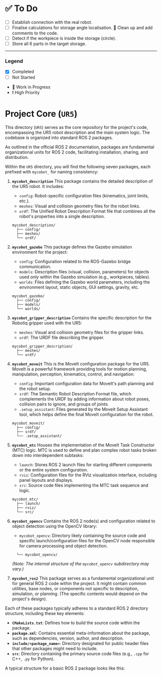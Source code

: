 # ✅ To Do
- [ ] Establish connection with the real robot.
- [ ] Finalise calculations for storage angle localisation.
  🚧  Clean up and add comments to the code.
- [ ] Detect if the workpiece is inside the storage (circle).
- [ ] Store all 6 parts in the target storage.
---
### Legend
-  [x] Completed
-  [ ] Not Started
- 🚧 Work in Progress
- ❗ High Priority

# Project Core (`UR5`)

This directory (`UR5`) serves as the core repository for the project's code, encompassing the UR5 robot description and the main system logic. The codebase is organized into standard ROS 2 packages.

As outlined in the official ROS 2 documentation, packages are fundamental organizational units for ROS 2 code, facilitating installation, sharing, and distribution.

Within the `UR5` directory, you will find the following seven packages, each prefixed with `mycobot_` for naming consistency:

1.  **`mycobot_description`**
    This package contains the detailed description of the UR5 robot. It includes:
    *   `config`: Robot-specific configuration files (kinematics, joint limits, etc.).
    *   `meshes`: Visual and collision geometry files for the robot links.
    *   `urdf`: The Unified Robot Description Format file that combines all the robot's properties into a single description.

    ```
    mycobot_description/
      ├── config/
      ├── meshes/
      └── urdf/
    ```

2.  **`mycobot_gazebo`**
    This package defines the Gazebo simulation environment for the project:
    *   `config`: Configuration related to the ROS-Gazebo bridge communication.
    *   `models`: Description files (visual, collision, parameters) for objects used *only* within the Gazebo simulation (e.g., workpieces, tables).
    *   `worlds`: Files defining the Gazebo world parameters, including the environment layout, static objects, GUI settings, gravity, etc.

    ```
    mycobot_gazebo/
      ├── config/
      ├── models/
      └── worlds/
    ```

3.  **`mycobot_gripper_description`**
    Contains the specific description for the Robotiq gripper used with the UR5:
    *   `meshes`: Visual and collision geometry files for the gripper links.
    *   `urdf`: The URDF file describing the gripper.

    ```
    mycobot_gripper_description/
      ├── meshes/
      └── urdf/
    ```

4.  **`mycobot_moveit`**
    This is the MoveIt configuration package for the UR5. MoveIt is a powerful framework providing tools for motion planning, manipulation, perception, kinematics, control, and navigation:
    *   `config`: Important configuration data for MoveIt's path planning and the robot setup.
    *   `srdf`: The Semantic Robot Description Format file, which complements the URDF by adding information about robot poses, collision pairs to ignore, and groups of joints.
    *   `.setup_assistant`: Files generated by the MoveIt Setup Assistant tool, which helps define the final MoveIt configuration for the robot.

    ```
    mycobot_moveit/
      ├── config/
      ├── srdf/
      └── .setup_assistant/
    ```

5.  **`mycobot_mtc`**
    Houses the implementation of the MoveIt Task Constructor (MTC) logic. MTC is used to define and plan complex robot tasks broken down into interdependent subtasks:
    *   `launch`: Stores ROS 2 launch files for starting different components or the entire system configuration.
    *   `rviz`: Configuration files for the RViz visualization interface, including panel layouts and displays.
    *   `src`: Source code files implementing the MTC task sequence and logic.

    ```
    mycobot_mtc/
      ├── launch/
      ├── rviz/
      └── src/
    ```

6.  **`mycobot_opencv`**
    Contains the ROS 2 node(s) and configuration related to object detection using the OpenCV library:
    *   `mycobot_opencv`: Directory likely containing the source code and specific launch/configuration files for the OpenCV node responsible for camera processing and object detection.

    ```    mycobot_opencv/
      └── mycobot_opencv/ 
    ```
    *(Note: The internal structure of the `mycobot_opencv` subdirectory may vary.)*

7.  **`mycobot_ros2`**
    This package serves as a fundamental organizational unit for general ROS 2 code within the project. It might contain common utilities, base nodes, or components not specific to description, simulation, or planning. (The specific contents would depend on the project's design).

Each of these packages typically adheres to a standard ROS 2 directory structure, including these key elements:

*   **`CMakeLists.txt`**: Defines how to build the source code within the package.
*   **`package.xml`**: Contains essential meta-information about the package, such as dependencies, version, author, and description.
*   **`include/<package_name>`**: Directory designated for public header files that other packages might need to include.
*   **`src`**: Directory containing the primary source code files (e.g., `.cpp` for C++, `.py` for Python).

A typical structure for a basic ROS 2 package looks like this:
